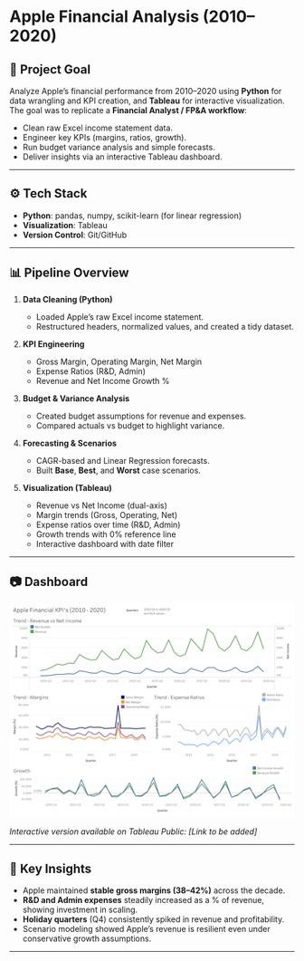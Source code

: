 # Apple Financial Analysis (2010–2020)

## 📌 Project Goal
Analyze Apple’s financial performance from 2010–2020 using **Python** for data wrangling and KPI creation, and **Tableau** for interactive visualization.  
The goal was to replicate a **Financial Analyst / FP&A workflow**:  
- Clean raw Excel income statement data.  
- Engineer key KPIs (margins, ratios, growth).  
- Run budget variance analysis and simple forecasts.  
- Deliver insights via an interactive Tableau dashboard.  

---

## ⚙️ Tech Stack
- **Python**: pandas, numpy, scikit-learn (for linear regression)  
- **Visualization**: Tableau  
- **Version Control**: Git/GitHub  

---

## 📊 Pipeline Overview
1. **Data Cleaning (Python)**  
   - Loaded Apple’s raw Excel income statement.  
   - Restructured headers, normalized values, and created a tidy dataset.  

2. **KPI Engineering**  
   - Gross Margin, Operating Margin, Net Margin  
   - Expense Ratios (R&D, Admin)  
   - Revenue and Net Income Growth %  

3. **Budget & Variance Analysis**  
   - Created budget assumptions for revenue and expenses.  
   - Compared actuals vs budget to highlight variance.  

4. **Forecasting & Scenarios**  
   - CAGR-based and Linear Regression forecasts.  
   - Built **Base**, **Best**, and **Worst** case scenarios.  

5. **Visualization (Tableau)**  
   - Revenue vs Net Income (dual-axis)  
   - Margin trends (Gross, Operating, Net)  
   - Expense ratios over time (R&D, Admin)  
   - Growth trends with 0% reference line  
   - Interactive dashboard with date filter  

---

## 📷 Dashboard
![Apple Financial Dashboard](tableau/Apple%20Financial%20KPI's%20(2010%20-%202020).png)

*Interactive version available on Tableau Public: [Link to be added]*  

---

## 🔑 Key Insights
- Apple maintained **stable gross margins (38–42%)** across the decade.  
- **R&D and Admin expenses** steadily increased as a % of revenue, showing investment in scaling.  
- **Holiday quarters** (Q4) consistently spiked in revenue and profitability.  
- Scenario modeling showed Apple’s revenue is resilient even under conservative growth assumptions.  

---


